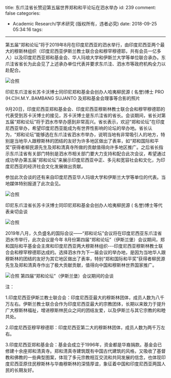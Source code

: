 title: 东爪洼省长赞迎第五届世界郑和和平论坛在泗水举办
id: 239
comment: false
categories:
  - Academic Research/学术研究 (版权所有，违者必究)
date: 2018-09-25 05:34:16
tags:
---
第五届“郑和论坛”将于2019年8月在印度尼西亚的泗水举行，由印度尼西亚两个最大的穆斯林组织（印度尼西亚伊斯兰教士联合会和穆罕穆德耶，共有会员一亿多人）以及印度尼西亚郑和基金会、华人玛琅大学和伊斯兰大学等单位联合承办。东爪洼省省长为此会见了上述承办单位代表并要求东爪洼、泗水市等政府机构全力以赴配合。

![合照](/static/images/2018/09/201.png)

印尼东爪洼省长苏卡沃博士同印尼郑和基金会创办人哈夷柳民源 ( 名誉)博士 PRO (H.C)H.M.Y..BAMBANG SUJANTO 及郑和基金会理事等合影的照片

9月20日，印度尼西亚郑和基金会、印度尼西亚穆斯林教士联合会和穆罕穆德耶的代表受到苏卡沃博士的接见，苏卡沃博士是东爪洼省的省长。会谈期间，省长对第五届“郑和论坛”将于泗水市举办感到非常高兴。省长表示，欢迎“郑和论坛”在印度尼西亚举办，希望印度尼西亚能成为有世界性影响的论坛的举办地。省长认为，“郑和论坛”能够选在东爪洼省泗水市举办，说明当地有非常吸引人的地方，特别是当地华人跟穆斯林的团结的友好为许多地区做出了表率，如“郑和国际和平奖”获得者柳民源先生及郑和清真寺所做的贡献值得向许多地区推广。之后省长指示东爪洼省有关部门特别是泗水市相关部门要大力支持和配合此次会议，希望通过成功举办第五届“郑和论坛”来展示印度尼西亚中正、多元和宽容社会和文化，为印度尼西亚的经济社会文化发展做出贡献。

参加此次会谈的还有来自印度尼西亚华人玛琅大学和伊斯兰大学等单位的代表。当地媒体特别报道了此次会见。


![合照](/static/images/2018/09/202.png)


印尼东爪洼省长苏卡沃博士同印尼郑和基金会创办人哈夷柳民源 ( 名誉)博士等代表亲切会谈




![合照](/static/images/2018/09/203.png)



2019年八月，久负盛名的国际会议——“郑和论坛”会议将在印度尼西亚东爪洼省泗水市举行，此次会议是今年 8月份第四届“郑和论坛”（伊斯兰堡）会议期间，郑和国际和平基金会主席和印度尼西亚两大穆斯林组织---印度尼西亚穆斯林教士联合会和穆罕穆德耶达成的。选择泗水作为下一届会议的举办地，是因为当地华人跟穆斯林的团结的友好为其它地区做出了表率，特别“郑和国际和平奖”获得者柳民源先生及郑和清真寺作出了极大贡献贡献，值得向中国和穆斯林世界国家推广。



![合照](/static/images/2018/09/204.png)
第四届“郑和论坛”（伊斯兰堡）会议期间的会谈

注：

1.印度尼西亚伊斯兰教士联合会：印度尼西亚最大的穆斯林团体，成员人数为八千万左右。伊斯兰教士联合会作为印度尼西亚最大的宗教团体，长期以来致力于提升广大穆斯林福祉，增进穆斯林民众之间的团结友爱，以及伊斯兰与其它宗教的和睦共处。

2.印度尼西亚穆罕穆德耶：印度尼西亚第二大的穆斯林团体，成员人数为两千万左右。

3.印度尼西亚郑和基金会：基金会成立于1996年，资金都是华裔捐款。基金会已修建十余座郑和清真寺。郑和清真寺建筑既有中国古代建筑的风格，又吸收了基督教和佛教的一些典型图案，体现了多元宗教相互交流和共同发展的信念，也体现印度尼西亚原住民穆斯林与华裔穆斯林的深情厚谊，象征着中国和印度尼西亚两国人民的长期友好。
